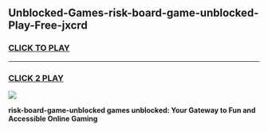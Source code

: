 
## Unblocked-Games-risk-board-game-unblocked-Play-Free-jxcrd
<h3>
<a href="https://premium76.site?title=risk-board-game-unblocked&ref=23A">CLICK TO PLAY</a></h3>
<hr>

<h3>
<a href="https://premium76.site?title=risk-board-game-unblocked&ref=23A">CLICK 2 PLAY</a>
  
</h3>

<a href="https://premium76.site?title=risk-board-game-unblocked&ref=23A"><img src="https://clearcache.store/games.png"></a>


**risk-board-game-unblocked games unblocked: Your Gateway to Fun and Accessible Online Gaming**
